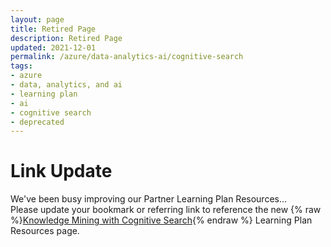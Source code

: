 ```yaml
---
layout: page
title: Retired Page
description: Retired Page
updated: 2021-12-01
permalink: /azure/data-analytics-ai/cognitive-search
tags: 
- azure
- data, analytics, and ai
- learning plan
- ai
- cognitive search
- deprecated
---
```


# Link Update

We've been busy improving our Partner Learning Plan Resources... 
<br />Please update your bookmark or referring link to reference the new {% raw %}[Knowledge Mining with Cognitive Search](knowledge-mining){% endraw %} Learning Plan Resources page.
